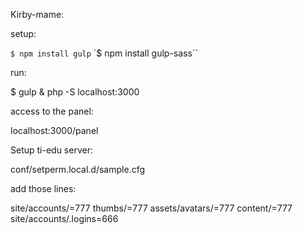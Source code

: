Kirby-mame:

setup:

``$ npm install gulp``
`$ npm install gulp-sass``


run:

$ gulp & php -S localhost:3000

access to the panel:

localhost:3000/panel


Setup ti-edu server:

conf/setperm.local.d/sample.cfg

add those lines:

site/accounts/=777
thumbs/=777
assets/avatars/=777
content/=777
site/accounts/.logins=666
